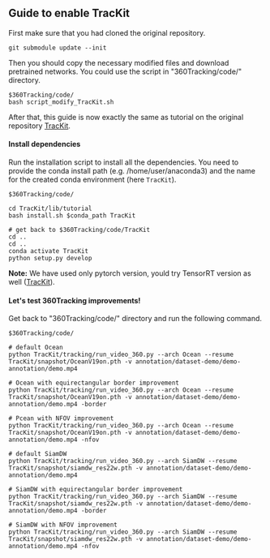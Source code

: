 ## Guide to enable TracKit

First make sure that you had cloned the original repository.

```
git submodule update --init  
```

Then you should copy the necessary modified files and download pretrained networks. You could use the script in "360Tracking/code/" directory.

```
$360Tracking/code/
bash script_modify_TracKit.sh
```



After that,  this guide is now exactly the same as tutorial on the original repository [TracKit](https://github.com/researchmm/TracKit/blob/master/lib/tutorial/Ocean/ocean.md). 

#### Install dependencies

Run the installation script to install all the dependencies. You need to provide the conda install path (e.g. /home/user/anaconda3) and the name for the  created conda environment (here `TracKit`).

```
$360Tracking/code/

cd TracKit/lib/tutorial
bash install.sh $conda_path TracKit

# get back to $360Tracking/code/TracKit
cd ..
cd ..
conda activate TracKit
python setup.py develop
```

**Note:** We have used only pytorch version, yould try TensorRT version as well ([TracKit](https://github.com/researchmm/TracKit/blob/master/lib/tutorial/Ocean/ocean.md)).



#### Let's test 360Tracking improvements!

Get back to "360Tracking/code/" directory and run the following command.

```
$360Tracking/code/

# default Ocean
python TracKit/tracking/run_video_360.py --arch Ocean --resume TracKit/snapshot/OceanV19on.pth -v annotation/dataset-demo/demo-annotation/demo.mp4

# Ocean with equirectangular border improvement
python TracKit/tracking/run_video_360.py --arch Ocean --resume TracKit/snapshot/OceanV19on.pth -v annotation/dataset-demo/demo-annotation/demo.mp4 -border

# Pcean with NFOV improvement
python TracKit/tracking/run_video_360.py --arch Ocean --resume TracKit/snapshot/OceanV19on.pth -v annotation/dataset-demo/demo-annotation/demo.mp4 -nfov

# default SiamDW
python TracKit/tracking/run_video_360.py --arch SiamDW --resume TracKit/snapshot/siamdw_res22w.pth -v annotation/dataset-demo/demo-annotation/demo.mp4

# SiamDW with equirectangular border improvement
python TracKit/tracking/run_video_360.py --arch SiamDW --resume TracKit/snapshot/siamdw_res22w.pth -v annotation/dataset-demo/demo-annotation/demo.mp4 -border

# SiamDW with NFOV improvement
python TracKit/tracking/run_video_360.py --arch SiamDW --resume TracKit/snapshot/siamdw_res22w.pth -v annotation/dataset-demo/demo-annotation/demo.mp4 -nfov
```

